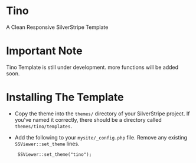 # Tino
A Clean Responsive SilverStripe Template

# Important Note
Tino Template is still under development. more functions will be added soon.

# Installing The Template

 * Copy the theme into the `themes/` directory of your SilverStripe project.  If you've named it correctly, there should be a directory called `themes/tino/templates`.
 
 * Add the following to your `mysite/_config.php` file.  Remove any existing `SSViewer::set_theme` lines.

		SSViewer::set_theme("tino");
